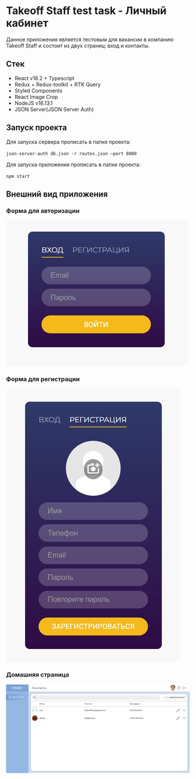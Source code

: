# Takeoff Staff test task - Личный кабинет

Данное приложения является тестовым для вакансии в компанию Takeoff Staff и состоит из двух страниц: вход и контакты.

## Стек

* React v18.2 + Typescript
* Redux + Redux-toolkit + RTK Query
* Styled Components
* React Image Crop
* NodeJS v16.13.1
* JSON Server(JSON Server Auth)

## Запуск проекта

Для запуска сервера прописать в папке проекта:

`json-server-auth db.json -r routes.json —port 8000`

Для запуска приложения прописать в папке проекта:

`npm start`

## Внешний вид приложения

### Форма для авторизации

![](https://github.com/finn3r/takeoff_test/blob/main/public/login_form_example.jpg)

### Форма для регистрации

![](https://github.com/finn3r/takeoff_test/blob/main/public/register_form_example.jpg)

### Домашняя страница

![](https://github.com/finn3r/takeoff_test/blob/main/public/home_example.jpg)
